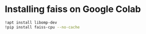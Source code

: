 # Installing faiss on Google Colab

```bash
!apt install libomp-dev
!pip install faiss-cpu --no-cache
```

